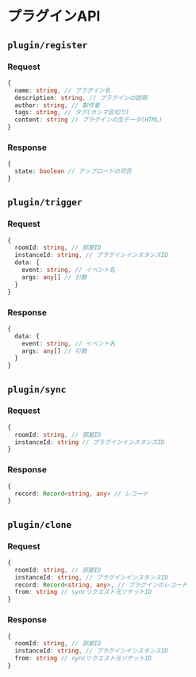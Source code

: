 # プラグインAPI

## `plugin/register`
### Request
```ts
{
  name: string, // プラグイン名
  description: string, // プラグインの説明
  author: string, // 製作者
  tags: string, // タグ(カンマ区切り)
  content: string // プラグインの生データ(HTML)
}
```

### Response
```ts
{
  state: boolean // アップロードの可否
}
```

## `plugin/trigger`
### Request
```ts
{
  roomId: string, // 部屋ID
  instanceId: string, // プラグインインスタンスID
  data: {
    event: string, // イベント名
    args: any[] // 引数
  }
}
```

### Response
```ts
{
  data: {
    event: string, // イベント名
    args: any[] // 引数
  }
}
```

## `plugin/sync`
### Request
```ts
{
  roomId: string, // 部屋ID
  instanceId: string // プラグインインスタンスID
}
```

### Response
```ts
{
  record: Record<string, any> // レコード
}
```

## `plugin/clone`
### Request
```ts
{
  roomId: string, // 部屋ID
  instanceId: string, // プラグインインスタンスID
  record: Record<string, any>, // プラグインのレコード
  from: string // syncリクエスト元ソケットID
}
```

### Response
```ts
{
  roomId: string, // 部屋ID
  instanceId: string, // プラグインインスタンスID
  from: string // syncリクエスト元ソケットID
}
```

